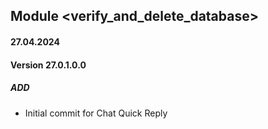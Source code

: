 ## Module <verify_and_delete_database>

#### 27.04.2024
#### Version 27.0.1.0.0
##### ADD
- Initial commit for Chat Quick Reply

